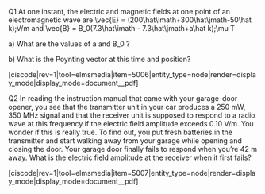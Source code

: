 Q1 At one instant, the electric and magnetic fields at one point of an electromagnetic wave are <lrn-math>\vec{E} = (200\hat\imath+300\hat\jmath-50\hat k)\;V/m </lrn-math> and <lrn-math>\vec{B} = B_0(7.3\hat\imath - 7.3\hat\jmath+a\hat k)\;\mu T </lrn-math>

a) What are the values of a and <lrn-math>B_0 </lrn-math>?

b) What is the Poynting vector at this time and position?


[ciscode|rev=1|tool=elmsmedia|item=5006|entity_type=node|render=display_mode|display_mode=document__pdf]


Q2 In reading the instruction manual that came with your garage-door opener, you see that the transmitter unit in your car produces a 250 mW, 350 MHz signal and that the receiver unit is supposed to respond to a radio wave at this frequency if the electric field amplitude exceeds 0.10 V/m. You wonder if this is really true. To find out, you put fresh batteries in the transmitter and start walking away from your garage while opening and closing the door. Your garage door finally fails to respond when you’re 42 m away. What is the electric field amplitude at the receiver when it first fails?

[ciscode|rev=1|tool=elmsmedia|item=5007|entity_type=node|render=display_mode|display_mode=document__pdf]